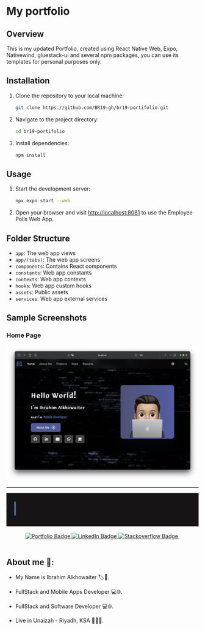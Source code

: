 # My portfolio

## Overview

This is my updated Portfolio, created using React Native Web, Expo, Nativewind, gluestack-ui and several npm packages, you can use its templates for personal purposes only.

## Installation

1. Clone the repository to your local machine:

   ```bash
   git clone https://github.com/BR19-gh/br19-portifolio.git
   ```

2. Navigate to the project directory:

   ```bash
   cd br19-portifolio
   ```

3. Install dependencies:

   ```bash
   npm install
   ```

## Usage

1. Start the development server:

   ```bash
   npx expo start --web
   ```

2. Open your browser and visit [http://localhost:8081](http://localhost:8081) to use the Employee Polls Web App.

## Folder Structure

- `app`: The web app views
- `app/(tabs)`: The web app screens
- `components`: Contains React components
- `constants`: Web app constants
- `contexts`: Web app contexts
- `hooks`: Web app custom hooks
- `assets`: Public assets
- `services`: Web app external services

## Sample Screenshots

### Home Page

![Home Page](./assets/github_image.png)

<hr>
<div id="header" align="center">
  <img align="center" src="https://github.com/BR19-gh/BR19-gh/blob/master/FullSizeRender.gif" alt=""/>
  <br><br>
  <div id="badges">
  <a href="https://br19.me">
    <img src="https://img.shields.io/badge/Portfolio-navy?style=for-the-badge&logo=website&logoColor=white" alt="Portfolio Badge"/>
  </a>
    <a href="https://www.linkedin.com/in/ibrahim-alkhowaiter-430b24203/">
    <img src="https://img.shields.io/badge/LinkedIn-blue?style=for-the-badge&logo=linkedin&logoColor=white" alt="LinkedIn Badge"/>
  </a>
  <a href="https://stackoverflow.com/users/16627404/br19-so">
    <img src="https://img.shields.io/badge/Stackoverflow-orange?style=for-the-badge&logo=stackoverflow&logoColor=white" alt="Stackoverflow Badge"/>
  </a>
    <img src="https://komarev.com/ghpvc/?username=BR19-gh&style=for-the-badge&color=red" alt=""/>
</div>
</div>

<br>

## About me 🔎:

- My Name is Ibrahim Alkhowaiter 🏷️👤.

- FullStack and Mobile Apps Developer 💻🌐.

- FullStack and Software Developer 💻🌐.

- Live in Unaizah - Riyadh, KSA 🌴🇸🇦.

<div>
